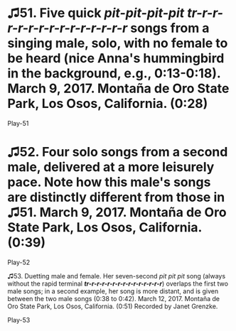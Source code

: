 ♫51. Five quick *pit-pit-pit-pit tr-r-r-r-r-r-r-r-r-r-r-r-r-r-r* songs from a singing male, solo, with no female to be heard (nice Anna's hummingbird in the background, e.g., 0:13-0:18). March 9, 2017. Montaña de Oro State Park, Los Osos, California. (0:28)
=================================================================================================================================================================================================================================================================

Play-51

♫52. Four solo songs from a second male, delivered at a more leisurely pace. Note how this male's songs are distinctly different from those in ♫51. March 9, 2017. Montaña de Oro State Park, Los Osos, California. (0:39)
==========================================================================================================================================================================================================================

Play-52

♫53. Duetting male and female. Her seven-second *pit pit pit* song
(always without the rapid terminal ***tr-r-r-r-r-r-r-r-r-r-r-r-r-r-r***)
overlaps the first two male songs; in a second example, her song is more
distant, and is given between the two male songs (0:38 to 0:42). March
12, 2017. Montaña de Oro State Park, Los Osos, California. (0:51)
Recorded by Janet Grenzke.

Play-53


